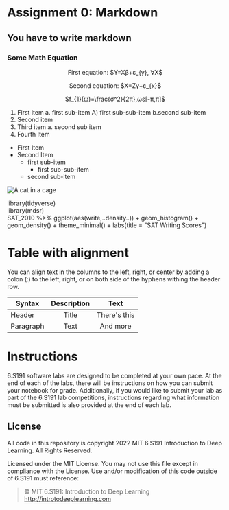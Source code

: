 # Assignment 0: Markdown
## You have to write markdown
### Some Math Equation
<p align="center">First equation: $Y=X&beta;+&epsilon;_{y}, &forall;X$</p>
<p align="center">Second equation: $X=Z&gamma;+&epsilon;_{x}$</p>
<p align="center">$f_{1}(&omega;)=\frac{&sigma;^2}{2&pi;},&omega;&epsilon;[-&pi;,&pi;]$</p>

1. First item a. first sub-item A) first sub-sub-item b.second sub-item
2. Second item
3. Third item a. second sub item
4. Fourth Item

* First Item
* Second Item
  * first sub-item
    * first sub-sub-item
  * second sub-item

![A cat in a cage](https://camo.githubusercontent.com/e6947af48fb1f3bb4f8238ee96f307dc6ddc9c9640c373484badd0cd42a3a25d/68747470733a2f2f69636f6e732e69636f6e617263686976652e636f6d2f69636f6e732f69636f6e6b612f6d656f772f3235362f6361742d636167652d69636f6e2e706e67)

library(tidyverse)\
library(mdsr)\
SAT_2010 %>% ggplot(aes(write,..density..)) + geom_histogram() +\
geom_density() + theme_minimal() + labs(title = "SAT Writing Scores")


# Table with alignment
You can align text in the columns to the left, right, or center by adding a
colon (\:) to the left, right, or on both side of the hyphens withing the header row.

| Syntax | Description | Text |
| ------ | :---------: | :--: |
| Header | Title | There's this |
| Paragraph | Text | And more |

# Instructions
6.S191 software labs are designed to be completed at your own pace. At the end of each
of the labs, there will be instructions on how you can submit your notebook for grade.
Additionally, if you would like to submit your lab as part of the 6.S191 lab competitions,
instructions regarding what information must be submitted is also provided at the end of
each lab.

## License
All code in this repository is copyright 2022 MIT 6.S191 Introduction to Deep Learning. All Rights Reserved.

Licensed under the MIT License. You may not use this file except in compliance with the
License. Use and/or modification of this code outside of 6.S191 must reference:

> © MIT 6.S191: Introduction to Deep Learning
> http://introtodeeplearning.com

